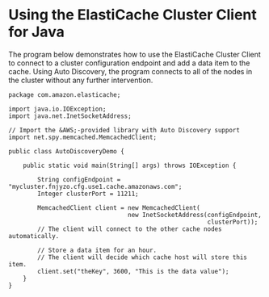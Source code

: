 # Using the ElastiCache Cluster Client for Java<a name="AutoDiscovery.Using.ModifyApp.Java"></a>

The program below demonstrates how to use the ElastiCache Cluster Client to connect to a cluster configuration endpoint and add a data item to the cache\. Using Auto Discovery, the program connects to all of the nodes in the cluster without any further intervention\.

```
package com.amazon.elasticache;

import java.io.IOException;
import java.net.InetSocketAddress;

// Import the &AWS;-provided library with Auto Discovery support 
import net.spy.memcached.MemcachedClient;  

public class AutoDiscoveryDemo {

    public static void main(String[] args) throws IOException {
            
        String configEndpoint = "mycluster.fnjyzo.cfg.use1.cache.amazonaws.com";
        Integer clusterPort = 11211;

        MemcachedClient client = new MemcachedClient(
                                 new InetSocketAddress(configEndpoint, 
                                                       clusterPort));       
        // The client will connect to the other cache nodes automatically.

        // Store a data item for an hour.  
        // The client will decide which cache host will store this item. 
        client.set("theKey", 3600, "This is the data value");
    }
}
```